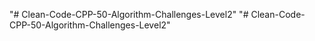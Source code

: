"# Clean-Code-CPP-50-Algorithm-Challenges-Level2" 
"# Clean-Code-CPP-50-Algorithm-Challenges-Level2" 
